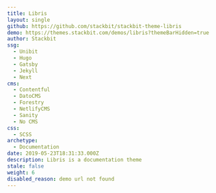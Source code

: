 ```yaml
---
title: Libris
layout: single
github: https://github.com/stackbit/stackbit-theme-libris
demo: https://themes.stackbit.com/demos/libris?themeBarHidden=true
author: Stackbit
ssg:
  - Unibit
  - Hugo
  - Gatsby
  - Jekyll
  - Next
cms:
  - Contentful
  - DatoCMS
  - Forestry
  - NetlifyCMS
  - Sanity
  - No CMS
css:
  - SCSS
archetype:
  - Documentation
date: 2019-05-23T18:31:33.000Z
description: Libris is a documentation theme
stale: false
weight: 6
disabled_reason: demo url not found
---
```

